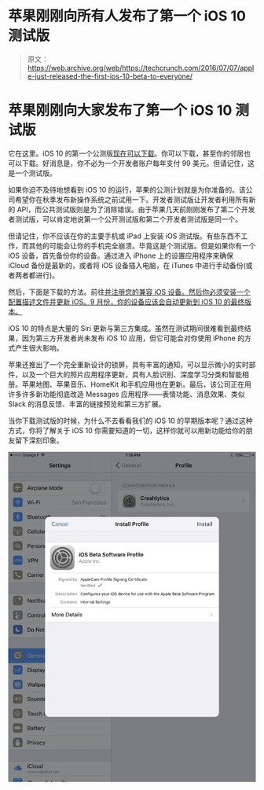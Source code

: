 # 苹果刚刚向所有人发布了第一个 iOS 10 测试版 

> 原文：<https://web.archive.org/web/https://techcrunch.com/2016/07/07/apple-just-released-the-first-ios-10-beta-to-everyone/>

# 苹果刚刚向大家发布了第一个 iOS 10 测试版

它在这里。iOS 10 的第一个公测版[现在](https://web.archive.org/web/20221006210140/https://beta.techcrunch.com/2016/07/07/ios-10-preview/)[可以下载](https://web.archive.org/web/20221006210140/https://beta.apple.com/)。你可以下载，甚至你的邻居也可以下载。好消息是，你不必为一个开发者账户每年支付 99 美元。但请记住，这是一个测试版。

如果你迫不及待地想看到 iOS 10 的运行，苹果的公测计划就是为你准备的。该公司希望你在秋季发布新操作系统之前试用一下。开发者测试版让开发者利用所有新的 API，而公共测试版则是为了消除错误。由于苹果几天前刚刚发布了第二个开发者测试版，可以肯定地说第一个公开测试版和第二个开发者测试版是同一个。

但请记住，你不应该在你的主要手机或 iPad 上安装 iOS 测试版。有些东西不工作，而其他的可能会让你的手机完全崩溃。毕竟这是个测试版。但是如果你有一个 iOS 设备，首先备份你的设备。通过进入 iPhone 上的设置应用程序来确保 iCloud 备份是最新的，或者将 iOS 设备插入电脑，在 iTunes 中进行手动备份(或者两者都进行)。

然后，下面是下载的方法。前往[并注册您的兼容 iOS 设备。然后你必须安装一个配置描述文件并更新 iOS。9 月份，你的设备应该会自动更新到 iOS 10 的最终版本。](https://web.archive.org/web/20221006210140/https://beta.apple.com/)

iOS 10 的特点是大量的 Siri 更新与第三方集成。虽然在测试期间很难看到最终结果，因为第三方开发者尚未发布 iOS 10 应用，但它可能会对你使用 iPhone 的方式产生很大影响。

苹果还推出了一个完全重新设计的锁屏，具有丰富的通知，可以显示微小的实时部件，以及一个巨大的照片应用程序更新，具有人脸识别、深度学习分类和智能相册。苹果地图、苹果音乐、HomeKit 和手机应用也在更新。最后，该公司正在用许多许多新功能彻底改造 Messages 应用程序——表情功能、消息效果、类似 Slack 的消息反馈、丰富的链接预览和第三方扩展。

当你下载测试版的时候，为什么不去看看我们的 iOS 10 的早期版本呢？通过这种方式，你将了解关于 iOS 10 你需要知道的一切，这样你就可以用新功能给你的朋友留下深刻印象。

![IMG_0038](img/c9144795a1691097b4aae59fd9ea5bd7.png)